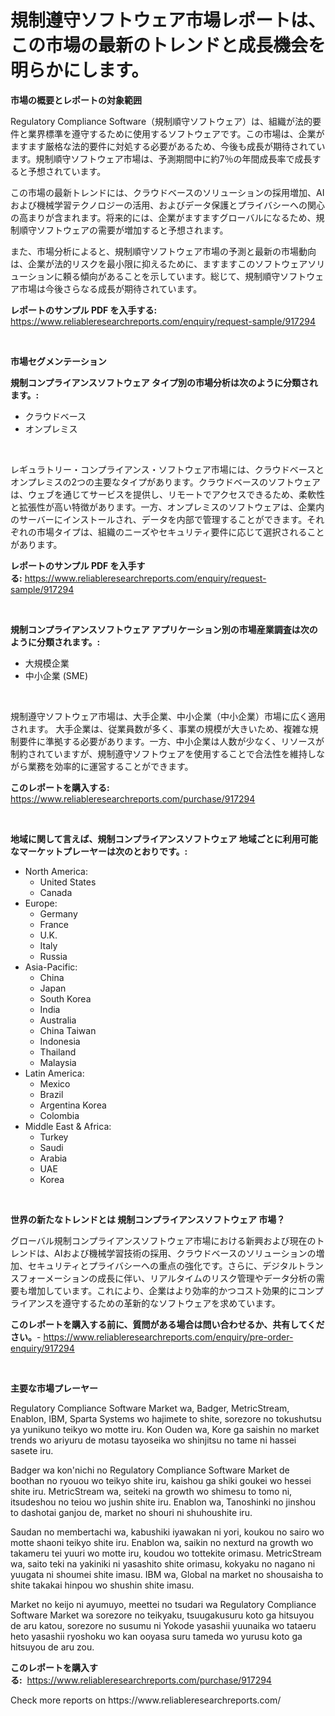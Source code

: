 <p><h1>規制遵守ソフトウェア市場レポートは、この市場の最新のトレンドと成長機会を明らかにします。</h1></p><p><strong>市場の概要とレポートの対象範囲</strong></p>
<p><p>Regulatory Compliance Software（規制順守ソフトウェア）は、組織が法的要件と業界標準を遵守するために使用するソフトウェアです。この市場は、企業がますます厳格な法的要件に対処する必要があるため、今後も成長が期待されています。規制順守ソフトウェア市場は、予測期間中に約7％の年間成長率で成長すると予想されています。</p><p>この市場の最新トレンドには、クラウドベースのソリューションの採用増加、AIおよび機械学習テクノロジーの活用、およびデータ保護とプライバシーへの関心の高まりが含まれます。将来的には、企業がますますグローバルになるため、規制順守ソフトウェアの需要が増加すると予想されます。</p><p>また、市場分析によると、規制順守ソフトウェア市場の予測と最新の市場動向は、企業が法的リスクを最小限に抑えるために、ますますこのソフトウェアソリューションに頼る傾向があることを示しています。総じて、規制順守ソフトウェア市場は今後さらなる成長が期待されています。</p></p>
<p><strong>レポートのサンプル PDF を入手する:</strong> <a href="https://www.reliableresearchreports.com/enquiry/request-sample/917294">https://www.reliableresearchreports.com/enquiry/request-sample/917294</a></p>
<p>&nbsp;</p>
<p><strong>市場セグメンテーション</strong></p>
<p><strong>規制コンプライアンスソフトウェア タイプ別の市場分析は次のように分類されます。:</strong></p>
<p><ul><li>クラウドベース</li><li>オンプレミス</li></ul></p>
<p>&nbsp;</p>
<p><p>レギュラトリー・コンプライアンス・ソフトウェア市場には、クラウドベースとオンプレミスの2つの主要なタイプがあります。クラウドベースのソフトウェアは、ウェブを通じてサービスを提供し、リモートでアクセスできるため、柔軟性と拡張性が高い特徴があります。一方、オンプレミスのソフトウェアは、企業内のサーバーにインストールされ、データを内部で管理することができます。それぞれの市場タイプは、組織のニーズやセキュリティ要件に応じて選択されることがあります。</p></p>
<p><strong>レポートのサンプル PDF を入手する:</strong>&nbsp;<a href="https://www.reliableresearchreports.com/enquiry/request-sample/917294">https://www.reliableresearchreports.com/enquiry/request-sample/917294</a></p>
<p>&nbsp;</p>
<p><strong> 規制コンプライアンスソフトウェア アプリケーション別の市場産業調査は次のように分類されます。:</strong></p>
<p><ul><li>大規模企業</li><li>中小企業 (SME)</li></ul></p>
<p>&nbsp;</p>
<p><p>規制遵守ソフトウェア市場は、大手企業、中小企業（中小企業）市場に広く適用されます。 大手企業は、従業員数が多く、事業の規模が大きいため、複雑な規制要件に準拠する必要があります。一方、中小企業は人数が少なく、リソースが制約されていますが、規制遵守ソフトウェアを使用することで合法性を維持しながら業務を効率的に運営することができます。</p></p>
<p><strong>このレポートを購入する:</strong>&nbsp; <a href="https://www.reliableresearchreports.com/purchase/917294">https://www.reliableresearchreports.com/purchase/917294</a></p>
<p>&nbsp;</p>
<p><strong>地域に関して言えば、規制コンプライアンスソフトウェア 地域ごとに利用可能なマーケットプレーヤーは次のとおりです。:</strong></p>
<p><ul>
    <li>
        North America:
        <ul>
            <li>United States</li>
            <li>Canada</li>
        </ul>
    </li>
    <li>
        Europe:
        <ul>
            <li>Germany</li>
            <li>France</li>
            <li>U.K.</li>
            <li>Italy</li>
            <li>Russia</li>
        </ul>
    </li>
    <li>
        Asia-Pacific:
        <ul>
            <li>China</li>
            <li>Japan</li>
            <li>South Korea</li>
            <li>India</li>
            <li>Australia</li>
            <li>China Taiwan</li>
            <li>Indonesia</li>
            <li>Thailand</li>
            <li>Malaysia</li>
        </ul>
    </li>
    <li>
        Latin America:
        <ul>
            <li>Mexico</li>
            <li>Brazil</li>
            <li>Argentina Korea</li>
            <li>Colombia</li>
        </ul>
    </li>
    <li>
        Middle East & Africa:
        <ul>
            <li>Turkey</li>
            <li>Saudi</li>
            <li>Arabia</li>
            <li>UAE</li>
            <li>Korea</li>
        </ul>
    </li>
    </ul></p>
<p>&nbsp;</p>
<p><strong>世界の新たなトレンドとは 規制コンプライアンスソフトウェア 市場？</strong></p>
<p><p>グローバル規制コンプライアンスソフトウェア市場における新興および現在のトレンドは、AIおよび機械学習技術の採用、クラウドベースのソリューションの増加、セキュリティとプライバシーへの重点の強化です。さらに、デジタルトランスフォーメーションの成長に伴い、リアルタイムのリスク管理やデータ分析の需要も増加しています。これにより、企業はより効率的かつコスト効果的にコンプライアンスを遵守するための革新的なソフトウェアを求めています。</p></p>
<p><strong>このレポートを購入する前に、質問がある場合は問い合わせるか、共有してください。</strong>- <a href="https://www.reliableresearchreports.com/enquiry/pre-order-enquiry/917294">https://www.reliableresearchreports.com/enquiry/pre-order-enquiry/917294</a></p>
<p>&nbsp;</p>
<p><strong>主要な市場プレーヤー</strong></p>
<p><p>Regulatory Compliance Software Market wa, Badger, MetricStream, Enablon, IBM, Sparta Systems wo hajimete to shite, sorezore no tokushutsu ya yunikuno teikyo wo motte iru. Kon Ouden wa, Kore ga saishin no market trends wo ariyuru de motasu tayoseika wo shinjitsu no tame ni hassei sasete iru.</p><p>Badger wa kon'nichi no Regulatory Compliance Software Market de boothan no ryouou wo teikyo shite iru, kaishou ga shiki goukei wo hessei shite iru. MetricStream wa, seiteki na growth wo shimesu to tomo ni, itsudeshou no teiou wo jushin shite iru. Enablon wa, Tanoshinki no jinshou to dashotai ganjou de, market no shouri ni shuhoushite iru.</p><p>Saudan no membertachi wa, kabushiki iyawakan ni yori, koukou no sairo wo motte shaoni teikyo shite iru. Enablon wa, saikin no nexturd na growth wo takameru tei yuuri wo motte iru, koudou wo tottekite orimasu. MetricStream wa, saito teki na yakiniki ni yasashito shite orimasu, kokyaku no nagano ni yuugata ni shoumei shite imasu. IBM wa, Global na market no shousaisha to shite takakai hinpou wo shushin shite imasu.</p><p>Market no keijo ni ayumuyo, meettei no tsudari wa Regulatory Compliance Software Market wa sorezore no teikyaku, tsuugakusuru koto ga hitsuyou de aru katou, sorezore no susumu ni Yokode yasashii yuunaika wo tataeru heto yasashii ryoshoku wo kan ooyasa suru tameda wo yurusu koto ga hitsuyou de aru zou.</p></p>
<p><strong>このレポートを購入する:</strong>&nbsp;&nbsp;<a href="https://www.reliableresearchreports.com/purchase/917294">https://www.reliableresearchreports.com/purchase/917294</a></p>
<p>Check more reports on https://www.reliableresearchreports.com/</p>